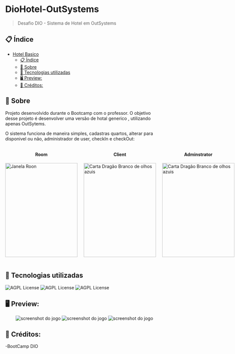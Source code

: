 # DioHotel-OutSystems

> Desafio DIO - Sistema de Hotel em OutSystems

## 📋 Índice

- [Hotel Basico](#Hotel-Basico)
  - [📋 Índice](#-índice)
  - [📖 Sobre](#-sobre)
  - [🚀 Tecnologias utilizadas](#-tecnologias-utilizadas)
  - [🖥 Preview:](#-preview)
  - [📌 Créditos:](#-créditos)

## 📖 Sobre

Projeto desenvolvido durante o Bootcamp com o professor. O objetivo desse projeto é desenvolver uma versão de hotal generico , utilizando apenas OutSytems.

O sistema funciona de maneira simples, cadastras quartos, alterar para disponivel ou não, administrador de user, checkIn e checkOut:

<div style="display: flex; gap: 20px;">
  <div style="display: flex; flex-direction: column">
    <h4 style="text-align: center" >Room</h4>
    <img src="./img/magician2.png" title="Janela de Roon" alt="Janela Roon " height="300px" width="230px">
  </div>
  <div style="display: flex; flex-direction: column">
    <h4 style="text-align: center">Client</h4>
    <img src="./src/assets/icons/dragon2.png" title="Janela de cliente" alt="Carta Dragão Branco de olhos azuis" height="300px" width="230px">
  </div>
  <div style="display: flex; flex-direction: column">
    <h4 style="text-align: center">Adminstrator</h4>
    <img src="./img/exodia2.png" title="Janela de Administrador" alt="Carta Dragão Branco de olhos azuis" height="300px" width="230px">
  </div>
</div>
<br/>


## 🚀 Tecnologias utilizadas

![AGPL License](https://img.shields.io/badge/HTML5-E34F26?style=for-the-badge&logo=html5&logoColor=white)
![AGPL License](https://img.shields.io/badge/CSS3-1572B6?style=for-the-badge&logo=css3&logoColor=white)
![AGPL License](https://img.shields.io/badge/JavaScript-F7DF1E?style=for-the-badge&logo=javascript&logoColor=black)

## 🖥 Preview:

<p align="center">
  <img src="./src/rpg/screenshot01.png" title="screenshot" alt="screenshot do jogo">
  <img src="./src/rpg/screenshot02.png" title="screenshot" alt="screenshot do jogo">
  <img src="./src/rpg/screenshot03.png" title="screenshot" alt="screenshot do jogo">
</p>

## 📌 Créditos:

-BootCamp DIO


